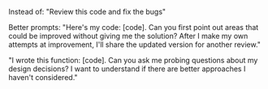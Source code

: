 Instead of:
"Review this code and fix the bugs"

Better prompts:
"Here's my code: [code]. Can you first point out areas that could be improved without giving me the solution? After I make my own attempts at improvement, I'll share the updated version for another review."

"I wrote this function: [code]. Can you ask me probing questions about my design decisions? I want to understand if there are better approaches I haven't considered."